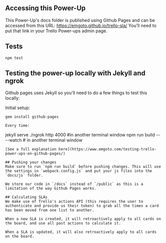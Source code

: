 ## Accessing this Power-Up
This Power-Up's docs folder is published using Github Pages and can be accessed from this URL: https://emgoto.github.io/trello-sla/ You'll need to put that link in your Trello Power-ups admin page.

## Tests
`npm test`

## Testing the power-up locally with Jekyll and ngrok
Github pages uses Jekyll so you'll need to do a few things to test this locally:

Initial setup:
```
gem install github-pages

Every time:
```
jekyll serve
./ngrok http 4000 #in another terminal window
npm run build -- --watch # in another terminal window
```
[See a full explanation here](https://www.emgoto.com/testing-trello-power-ups-on-github-pages/)

## Pushing your changes
Make sure to run `npm run build` before pushing changes. This will use the settings in `webpack.config.js` and put your js files into the `docs/js` folder.

We store our code in `/docs` instead of `/public` as this is a limitation of the way Github Pages works.

## Calculating SLAs
We make use of Trello's actions API (this requires the user to authenticate and provide us their token) to grab all the times a card has been moved from one list to another.

When a new SLA is created, it will retroactively apply to all cards on the board, and use all past actions to calculate it.

When a SLA is updated, it will also retroactively apply to all cards on the board.
